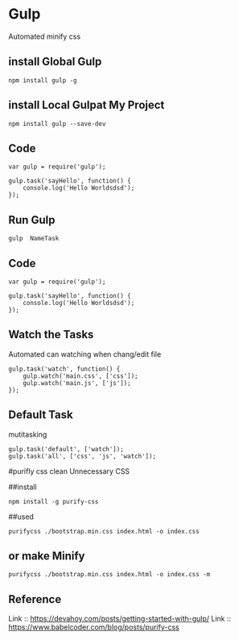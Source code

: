 # Gulp
Automated minify css
## install  Global  Gulp
```
npm install gulp -g
```

## install  Local  Gulpat My Project  
```
npm install gulp --save-dev
```

## Code
```
var gulp = require('gulp');

gulp.task('sayHello', function() {
	console.log('Hello Worldsdsd');
});
```

## Run  Gulp
```
gulp  NameTask
```
## Code
```
var gulp = require('gulp');

gulp.task('sayHello', function() {
	console.log('Hello Worldsdsd');
});
```
## Watch the Tasks
Automated  can watching  when chang/edit file
```
gulp.task('watch', function() {
    gulp.watch('main.css', ['css']);
    gulp.watch('main.js', ['js']);
});
```
## Default Task
mutitasking
```
gulp.task('default', ['watch']);
gulp.task('all', ['css', 'js', 'watch']);
```

#purifly css
clean Unnecessary CSS

##install
```
npm install -g purify-css
```
##used
```
purifycss ./bootstrap.min.css index.html -o index.css
```
## or make Minify
```
purifycss ./bootstrap.min.css index.html -o index.css -m
```



## Reference
Link :: https://devahoy.com/posts/getting-started-with-gulp/
Link ::  https://www.babelcoder.com/blog/posts/purify-css
